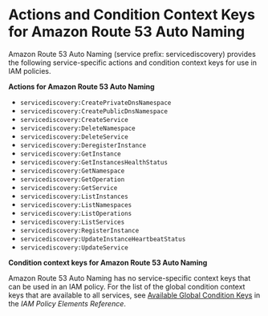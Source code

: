 # Actions and Condition Context Keys for Amazon Route 53 Auto Naming<a name="list_servicediscovery"></a>

Amazon Route 53 Auto Naming \(service prefix: servicediscovery\) provides the following service\-specific actions and condition context keys for use in IAM policies\.

**Actions for Amazon Route 53 Auto Naming**
+ `servicediscovery:CreatePrivateDnsNamespace`
+ `servicediscovery:CreatePublicDnsNamespace`
+ `servicediscovery:CreateService`
+ `servicediscovery:DeleteNamespace`
+ `servicediscovery:DeleteService`
+ `servicediscovery:DeregisterInstance`
+ `servicediscovery:GetInstance`
+ `servicediscovery:GetInstancesHealthStatus`
+ `servicediscovery:GetNamespace`
+ `servicediscovery:GetOperation`
+ `servicediscovery:GetService`
+ `servicediscovery:ListInstances`
+ `servicediscovery:ListNamespaces`
+ `servicediscovery:ListOperations`
+ `servicediscovery:ListServices`
+ `servicediscovery:RegisterInstance`
+ `servicediscovery:UpdateInstanceHeartbeatStatus`
+ `servicediscovery:UpdateService`

**Condition context keys for Amazon Route 53 Auto Naming**

Amazon Route 53 Auto Naming has no service\-specific context keys that can be used in an IAM policy\. For the list of the global condition context keys that are available to all services, see [Available Global Condition Keys](reference_policies_condition-keys.md#AvailableKeys) in the *IAM Policy Elements Reference*\.